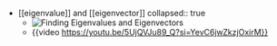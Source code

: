 - [[eigenvalue]] and [[eigenvector]]
  collapsed:: true
	- ![Finding Eigenvalues and Eigenvectors](https://i.ytimg.com/vi/TQvxWaQnrqI/sddefault.jpg)
	- {{video https://youtu.be/5UjQVJu89_Q?si=YevC6jwZkzjOxirM}}